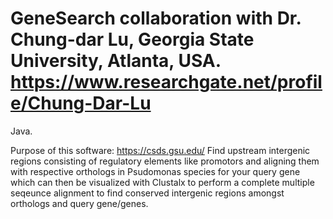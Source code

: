 # GeneSearch collaboration with Dr. Chung-dar Lu, Georgia State University, Atlanta, USA. https://www.researchgate.net/profile/Chung-Dar-Lu
Java.

Purpose of this software:
https://csds.gsu.edu/
Find upstream intergenic regions consisting of regulatory elements like promotors and aligning them with respective orthologs in Psudomonas species for your query gene which can then be visualized with Clustalx to perform a complete multiple seqeunce alignment to find conserved intergenic regions amongst orthologs and query gene/genes.

